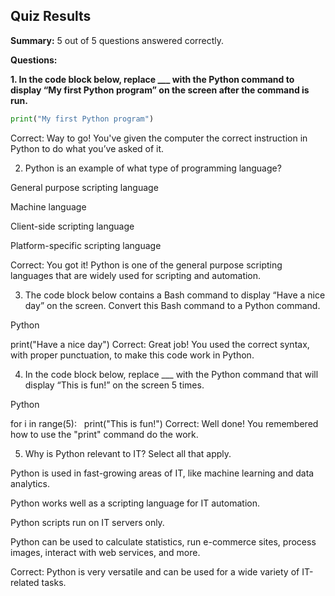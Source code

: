 ## Quiz Results

**Summary:** 5 out of 5 questions answered correctly.

**Questions:**

**1. In the code block below, replace ___ with the Python command to display “My first Python program” on the screen after the command is run.**

```python
print("My first Python program")
```
Correct: Way to go! You've given the computer the correct instruction in Python to do what you’ve asked of it.

2. Python is an example of what type of programming language?

General purpose scripting language

Machine language

Client-side scripting language

Platform-specific scripting language

Correct: You got it! Python is one of the general purpose scripting languages that are widely used for scripting and automation.

3. The code block below contains a Bash command to display “Have a nice day” on the screen. Convert this Bash command to a Python command.

Python

print("Have a nice day")
Correct: Great job! You used the correct syntax, with proper punctuation, to make this code work in Python.

4. In the code block below, replace ___ with the Python command that will display “This is fun!” on the screen 5 times.

Python

for i in range(5):
  print("This is fun!")
Correct: Well done! You remembered how to use the "print" command do the work.

5. Why is Python relevant to IT? Select all that apply.

Python is used in fast-growing areas of IT, like machine learning and data analytics.

Python works well as a scripting language for IT automation.

Python scripts run on IT servers only.

Python can be used to calculate statistics, run e-commerce sites, process images, interact with web services, and more.

Correct: Python is very versatile and can be used for a wide variety of IT-related tasks.
